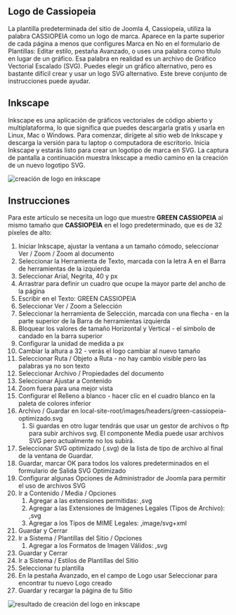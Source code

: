 <!-- Filename: J4.x:Template_SVG_Logos / Display title: Plantillas de logotipos SVG  -->

## Logo de Cassiopeia

La plantilla predeterminada del sitio de Joomla 4, Cassiopeia, utiliza la palabra CASSIOPEIA como un logo de marca. Aparece en la parte superior de cada página a menos que configures Marca en No en el formulario de Plantillas: Editar estilo, pestaña Avanzado, o uses una palabra como título en lugar de un gráfico. Esa palabra en realidad es un archivo de Gráfico Vectorial Escalado (SVG). Puedes elegir un gráfico alternativo, pero es bastante difícil crear y usar un logo SVG alternativo. Este breve conjunto de instrucciones puede ayudar.

## Inkscape

Inkscape es una aplicación de gráficos vectoriales de código abierto y multiplataforma, lo que significa que puedes descargarla gratis y usarla en Linux, Mac o Windows. Para comenzar, dirígete al sitio web de Inkscape y descarga la versión para tu laptop o computadora de escritorio. Inicia Inkscape y estarás listo para crear un logotipo de marca en SVG. La captura de pantalla a continuación muestra Inkscape a medio camino en la creación de un nuevo logotipo SVG.

![creación de logo en inkscape](../../../en/images/templates/templates-svg-logos-inkscape.png)

## Instrucciones

Para este artículo se necesita un logo que muestre **GREEN CASSIOPEIA** al mismo tamaño que **CASSIOPEIA** en el logo predeterminado, que es de 32 píxeles de alto:

1. Iniciar Inkscape, ajustar la ventana a un tamaño cómodo, seleccionar Ver / Zoom / Zoom al documento
2. Seleccionar la Herramienta de Texto, marcada con la letra A en el Barra de herramientas de la izquierda
3. Seleccionar Arial, Negrita, 40 y px
4. Arrastrar para definir un cuadro que ocupe la mayor parte del ancho de la página
5. Escribir en el Texto: GREEN CASSIOPEIA
6. Seleccionar Ver / Zoom a Selección
7. Seleccionar la herramienta de Selección, marcada con una flecha - en la parte superior de la Barra de herramientas izquierda
8. Bloquear los valores de tamaño Horizontal y Vertical - el símbolo de candado en la barra superior
9. Configurar la unidad de medida a px
10. Cambiar la altura a 32 - verás el logo cambiar al nuevo tamaño
11. Seleccionar Ruta / Objeto a Ruta - no hay cambio visible pero las palabras ya no son texto
12. Seleccionar Archivo / Propiedades del documento
13. Seleccionar Ajustar a Contenido
14. Zoom fuera para una mejor vista
15. Configurar el Relleno a blanco - hacer clic en el cuadro blanco en la paleta de colores inferior
16. Archivo / Guardar en
    local-site-root/images/headers/green-cassiopeia-optimizado.svg
    1. Si guardas en otro lugar tendrás que usar un gestor de archivos o ftp para subir archivos svg. El componente Media puede usar archivos SVG pero actualmente no los subirá.
17. Seleccionar SVG optimizado (.svg) de la lista de tipo de archivo al final de la ventana de Guardar.
18. Guardar, marcar OK para todos los valores predeterminados en el formulario de Salida SVG Optimizado
19. Configurar algunas Opciones de Administrador de Joomla para permitir el uso de archivos SVG
20. Ir a Contenido / Media / Opciones
    1. Agregar a las extensiones permitidas: ,svg
    2. Agregar a las Extensiones de Imágenes Legales (Tipos de Archivo): ,svg
    3. Agregar a los Tipos de MIME Legales: ,image/svg+xml
21. Guardar y Cerrar
22. Ir a Sistema / Plantillas del Sitio / Opciones
    1. Agregar a los Formatos de Imagen Válidos: ,svg
23. Guardar y Cerrar
24. Ir a Sistema / Estilos de Plantillas del Sitio
25. Seleccionar tu plantilla
26. En la pestaña Avanzado, en el campo de Logo usar Seleccionar para encontrar tu nuevo Logo creado
27. Guardar y recargar la página de tu Sitio

![resultado de creación del logo en inkscape](../../../en/images/templates/templates-svg-logos-inkscape-result.png)

